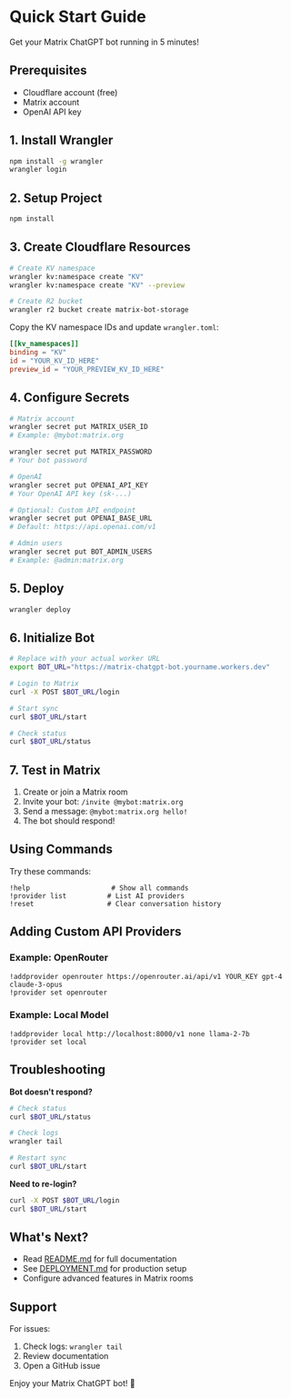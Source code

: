 # Quick Start Guide

Get your Matrix ChatGPT bot running in 5 minutes!

## Prerequisites

- Cloudflare account (free)
- Matrix account
- OpenAI API key

## 1. Install Wrangler

```bash
npm install -g wrangler
wrangler login
```

## 2. Setup Project

```bash
npm install
```

## 3. Create Cloudflare Resources

```bash
# Create KV namespace
wrangler kv:namespace create "KV"
wrangler kv:namespace create "KV" --preview

# Create R2 bucket
wrangler r2 bucket create matrix-bot-storage
```

Copy the KV namespace IDs and update `wrangler.toml`:

```toml
[[kv_namespaces]]
binding = "KV"
id = "YOUR_KV_ID_HERE"
preview_id = "YOUR_PREVIEW_KV_ID_HERE"
```

## 4. Configure Secrets

```bash
# Matrix account
wrangler secret put MATRIX_USER_ID
# Example: @mybot:matrix.org

wrangler secret put MATRIX_PASSWORD
# Your bot password

# OpenAI
wrangler secret put OPENAI_API_KEY
# Your OpenAI API key (sk-...)

# Optional: Custom API endpoint
wrangler secret put OPENAI_BASE_URL
# Default: https://api.openai.com/v1

# Admin users
wrangler secret put BOT_ADMIN_USERS
# Example: @admin:matrix.org
```

## 5. Deploy

```bash
wrangler deploy
```

## 6. Initialize Bot

```bash
# Replace with your actual worker URL
export BOT_URL="https://matrix-chatgpt-bot.yourname.workers.dev"

# Login to Matrix
curl -X POST $BOT_URL/login

# Start sync
curl $BOT_URL/start

# Check status
curl $BOT_URL/status
```

## 7. Test in Matrix

1. Create or join a Matrix room
2. Invite your bot: `/invite @mybot:matrix.org`
3. Send a message: `@mybot:matrix.org hello!`
4. The bot should respond!

## Using Commands

Try these commands:

```
!help                    # Show all commands
!provider list          # List AI providers
!reset                  # Clear conversation history
```

## Adding Custom API Providers

### Example: OpenRouter

```
!addprovider openrouter https://openrouter.ai/api/v1 YOUR_KEY gpt-4 claude-3-opus
!provider set openrouter
```

### Example: Local Model

```
!addprovider local http://localhost:8000/v1 none llama-2-7b
!provider set local
```

## Troubleshooting

**Bot doesn't respond?**

```bash
# Check status
curl $BOT_URL/status

# Check logs
wrangler tail

# Restart sync
curl $BOT_URL/start
```

**Need to re-login?**

```bash
curl -X POST $BOT_URL/login
curl $BOT_URL/start
```

## What's Next?

- Read [README.md](README.md) for full documentation
- See [DEPLOYMENT.md](DEPLOYMENT.md) for production setup
- Configure advanced features in Matrix rooms

## Support

For issues:
1. Check logs: `wrangler tail`
2. Review documentation
3. Open a GitHub issue

Enjoy your Matrix ChatGPT bot! 🤖
